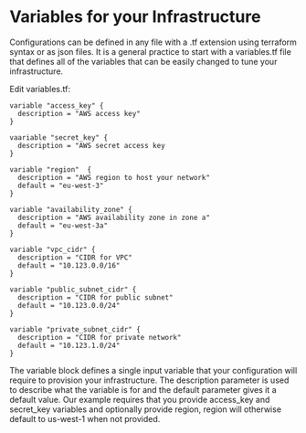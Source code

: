 # Variables for your Infrastructure

Configurations can be defined in any file with a .tf extension using terraform syntax or as json files. It is a general practice to start with a variables.tf file that defines all of the variables that can be easily changed to tune your infrastructure.

Edit variables.tf:
```console
variable "access_key" {
  description = "AWS access key"
}

vaariable "secret_key" {
  description = "AWS secret access key
}

variable "region"  {
  description = "AWS region to host your network"
  default = "eu-west-3"
}

variable "availability_zone" {
  description = "AWS availability zone in zone a"
  default = "eu-west-3a"
}

variable "vpc_cidr" {
  description = "CIDR for VPC"
  default = "10.123.0.0/16"
}

variable "public_subnet_cidr" {
  description = "CIDR for public subnet"
  default = "10.123.0.0/24"
}

variable "private_subnet_cidr" {
  description = "CIDR for private network"
  default = "10.123.1.0/24"
}
```

The variable block defines a single input variable that your configuration will require to provision your infrastructure. The description parameter is used to describe what the variable is for and the default parameter gives it a default value. Our example requires that you provide access_key and secret_key variables and optionally provide region, region will otherwise default to us-west-1 when not provided.

